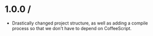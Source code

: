 # 1.0.0 /

- Drastically changed project structure, as well as adding a compile process
  so that we don't have to depend on CoffeeScript.
